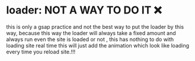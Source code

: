 # loader: NOT A WAY TO DO IT ❌ 
this is only a gsap practice and not the best way to put the loader by this way, because this way the loader will always take a fixed amount and always run even the site is loaded or not , this has nothing to do with loading site real time this will just add the animation which look like loading every time you reload site.!!!